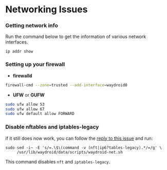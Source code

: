 # Networking Issues

### Getting network info

Run the command below to get the information of various network interfaces.

`ip addr show`

### Setting up your firewall

* **firewalld**
```bash
firewall-cmd --zone=trusted --add-interface=waydroid0
```

* **UFW** or **GUFW**
```bash
sudo ufw allow 53
sudo ufw allow 67
sudo ufw default allow FORWARD
```

### Disable nftables and iptables-legacy

if it still does now work, you can follow the [reply to this issue](https://github.com/waydroid/waydroid/issues/143#issuecomment-1520857943) and run:

```
sudo sed -i~ -E 's/=.\$\(command -v (nft|ip6?tables-legacy).*/=/g' \
     /usr/lib/waydroid/data/scripts/waydroid-net.sh
```

This command disables `nft` and `iptables-legacy`.
